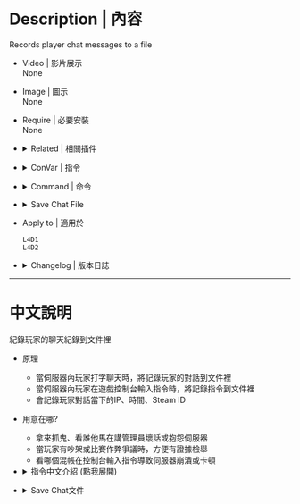 # Description | 內容
Records player chat messages to a file

* Video | 影片展示
<br/>None

* Image | 圖示
<br/>None

* Require | 必要安裝
<br/>None

* <details><summary>Related | 相關插件</summary>

    1. [sm_regexfilter](https://github.com/fbef0102/Game-Private_Plugin/tree/main/Plugin_%E6%8F%92%E4%BB%B6/Anti_Griefer_%E9%98%B2%E6%83%A1%E6%84%8F%E8%B7%AF%E4%BA%BA/sm_regexfilter): Filter dirty words via Regular Expressions
        * 禁詞表，任何人打字說出髒話或敏感詞彙，字詞會被屏蔽、玩家禁言並處死，網路並非法外之地
</details>

* <details><summary>ConVar | 指令</summary>

    * cfg\sourcemod\savechat.cfg
        ```php
        // 0=Plugin off, 1=Plugin on.
        savechat_enable "1"

        // If 1, Record and save console commands.
        savechat_cosole_command "1"
        ```
</details>

* <details><summary>Command | 命令</summary>

    None
</details>

* <details><summary>Save Chat File</summary>

    * ```sourcemod\logs\chat\server_xxxxx_chat_yy_mm_dd.txt```
        * ```xxxxx``` is server port
        * ```yy``` is year
        * ```mm``` is month
        * ```dd``` is day
</details>

* Apply to | 適用於
    ```
    L4D1
    L4D2
    ```

* <details><summary>Changelog | 版本日誌</summary>

    * v2.0 (2023-10-29)

        * Optimize code
    * v1.9 (2023-6-28)
        * Optimize code
        
    * v1.8 (2023-5-9)
        * Optimize code

    * v1.7 (2023-2-21)
        * Record comamnds

    * v1.6
        * Remake code
        * Record steam id、ip

    * v1.2.1
        * [Original Plugin by citkabuto](https://forums.alliedmods.net/showthread.php?p=1071512)
</details>

- - - -
# 中文說明
紀錄玩家的聊天紀錄到文件裡

* 原理
    * 當伺服器內玩家打字聊天時，將記錄玩家的對話到文件裡
    * 當伺服器內玩家在遊戲控制台輸入指令時，將記錄指令到文件裡
    * 會記錄玩家對話當下的IP、時間、Steam ID

* 用意在哪?
    * 拿來抓鬼、看誰他馬在講管理員壞話或抱怨伺服器
    * 當玩家有吵架或比賽作弊爭議時，方便有證據檢舉
    * 看哪個混帳在控制台輸入指令導致伺服器崩潰或卡頓

* <details><summary>指令中文介紹 (點我展開)</summary>

    * cfg\sourcemod\savechat.cfg
        ```php
        // 0=關閉插件, 1=啟動插件
        savechat_enable "1"

        // 為1時，玩家在遊戲控制台輸入指令時，將記錄到文件裡
        savechat_cosole_command "1"
        ```
</details>

* <details><summary>Save Chat文件</summary>

    * * ```sourcemod\logs\chat\server_xxxxx_chat_yy_mm_dd.txt```
        * ```xxxxx``` 是伺服器的端口，也就是port
        * ```yy``` 是年份
        * ```mm``` 是月份
        * ```dd``` 是日期
</details>